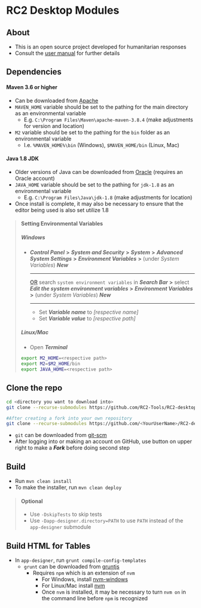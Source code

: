 # RC2 Desktop Modules

## About
- This is an open source project developed for humanitarian responses
- Consult the [user manual](https://reliefweb.int/report/world/rc2-relief-user-manual-all-users) for further details

## Dependencies
#### Maven 3.6 or higher
- Can be downloaded from [Apache](https://maven.apache.org/download.cgi)
- `MAVEN_HOME` variable should be set to the pathing for the main directory as an environmental variable
	- E.g. `C:\Program Files\Maven\apache-maven-3.8.4` (make adjustments for version and location)
- `M2` variable should be set to the pathing for the `bin` folder as an environmental variable
	- I.e. `%MAVEN_HOME%\bin` (Windows), `$MAVEN_HOME/bin` (Linux, Mac)
#### Java 1.8 JDK
- Older versions of Java can be downloaded from [Oracle](https://www.oracle.com/java/technologies/javase/javase8u211-later-archive-downloads.html) (requires an Oracle account)
- `JAVA_HOME` variable should be set to the pathing for `jdk-1.8` as an environmental variable
	- E.g. `C:\Program Files\Java\jdk-1.8` (make adjustments for location)
- Once install is complete, it may also be necessary to ensure that the editor being used is also set utilize 1.8

>#### Setting Environmental Variables
>##### Windows
>- ***Control Panel*** **>** ***System and Security*** **>** ***System*** **>** ***Advanced System Settings*** **>** ***Environment Variables*** **>** (under *System Variables*) ***New***<br><hr>**<ins>OR</ins>** search `system environment variables` in ***Search Bar*** **>** select ***Edit the system environment variables*** **>** ***Environment Variables*** **>** (under *System Variables*) ***New***<hr>
>	- Set ***Variable name*** to *[respective name]*
>	- Set ***Variable value*** to *[respective path]*
>##### Linux/Mac
>- Open ***Terminal***
>```bash
>export M2_HOME=<respective path>
>export M2=$M2_HOME/bin
>export JAVA_HOME=<respective path>
>```

## Clone the repo
```bash
cd <directory you want to download into>
git clone --recurse-submodules https://github.com/RC2-Tools/RC2-desktop.git

#After creating a fork into your own repository
git clone --recurse-submodules https://github.com/<YourUserName>/RC2-desktop.git
```
- `git` can be downloaded from [git-scm](https://git-scm.com/downloads)
- After logging into or making an account on GitHub, use button on upper right to make a ***Fork*** before doing second step

## Build
- Run `mvn clean install`
- To make the installer, run `mvn clean deploy`

>#### Optional
>- Use `-DskipTests` to skip tests
>- Use `-Dapp-designer.directory=PATH` to use `PATH` instead of the `app-designer` submodule

## Build HTML for Tables
- In `app-designer`, run `grunt compile-config-templates`
	- `grunt` can be downloaded from [gruntjs](https://gruntjs.com/getting-started)
		- Requires `npm` which is an extension of `nvm`
			- For Windows, install [nvm-windows](https://github.com/coreybutler/nvm-windows)
			- For Linux/Mac install [nvm](https://github.com/nvm-sh/nvm)
			- Once `nvm` is installed, it may be necessary to turn `nvm on` in the command line before `npm` is recognized
